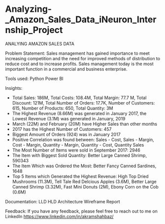 # Analyzing-_Amazon_Sales_Data_iNeuron_Internship_Project

ANALYING AMAZON SALES DATA

Problem Statement:
Sales management has gained importance to meet increasing competition and the need for improved methods of distribution to reduce cost and to increase profits. Sales management today is the most important function in a commercial and business enterprise.

Tools used:
Python
Power BI

Insights:
- Total Sales: 186M, Total Costs: 108.4M, Total Margin: 77.7	M, Total Discount: 121M, Total Number of Orders: 17.7K, Number of Customers: 615, Number of Products: 650, Total Quantity: 3M
 - The Highest Revenue (8.66M) was generated in January 2017, the Lowest Revenue (3.1M) was generated in January, 2019
 - March (22M) and February (20M) have Higher Sales than other months
 - 2017 has the Highest Number of Customers: 457
 - Biggest Amount of Orders (924) was in January 2017
 - Positive Correlation was found between: Sales - Cost, Sales - Margin, Cost - Margin, Quantity - Margin, Quantity - Cost, Quantity Sales
 - The Most Number of Items were sold in September 2017: 2946
 - The Item with Biggest Sold Quantity: Better Large Canned Shrimp, 590343
 - The Item Which was Ordered the Most: Better Fancy Canned Sardines, 1648
 - Top 5 Items which Generated the Highest Revenue: High Top Dried Mushrooms (11.3M), Tell Tale Red Delcious Apples (3.6M), Better Large Canned Shrimp (3.32M), Fast Mini Donuts (2M), Ebony Corn on the Cob (0.6M)

Documentation:
LLD
HLD
Architecture
Wireframe
Report

Feedback:
If you have any feedback, please feel free to reach out to me on LinkedIn
https://www.linkedin.com/in/akramshahbaz/

 
